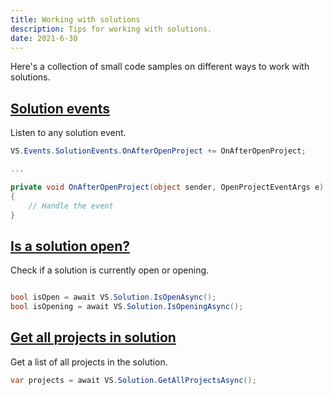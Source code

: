 ```yaml
---
title: Working with solutions
description: Tips for working with solutions.
date: 2021-6-30
---
```


Here's a collection of small code samples on different ways to work with solutions.

## [Solution events](#solution-events)
Listen to any solution event.

```csharp
VS.Events.SolutionEvents.OnAfterOpenProject += OnAfterOpenProject;

...

private void OnAfterOpenProject(object sender, OpenProjectEventArgs e)
{
    // Handle the event
}
```

## [Is a solution open?](#is-a-solution-open)
Check if a solution is currently open or opening.

```csharp

bool isOpen = await VS.Solution.IsOpenAsync();
bool isOpening = await VS.Solution.IsOpeningAsync();
```

## [Get all projects in solution](#get-all-projects-in-solution)
Get a list of all projects in the solution.

```csharp
var projects = await VS.Solution.GetAllProjectsAsync();
```

